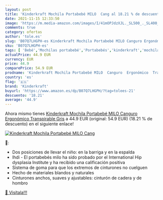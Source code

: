 ```yaml
---
layout: post
title: 'Kinderkraft Mochila Portabebé MILO  Cang al 18.21 % de descuento'
date: 2021-11-15 12:33:50
image: 'https://m.media-amazon.com/images/I/41mOPJdzXJL._SL500_._SL400_.jpg'
comments: true
category: ofertas
author: 'tole.es'
slug: 'B07Q7LHGPH-es Kinderkraft Mochila Portabebé MILO Canguro Ergonómico...'
sku: 'B07Q7LHGPH-es'
tags: [ 'Bebé','Mochilas portabebé','Portabebés','kinderkraft','mochila', ]
actualPrice: 44.9 EUR
currency: EUR
price: 44.9
comparePrice: 54.9 EUR
prodname: 'Kinderkraft Mochila Portabebé MILO  Canguro  Ergonómico  Transpirable  Gris'
country: 'es'
flag: '🇪🇸'
brand: 'Kinderkraft'
buyurl: 'https://www.amazon.es/dp/B07Q7LHGPH/?tag=tolees-21'
descuento: '18.21'
average: '44.9'
---
```


Ahora mismo tienes [Kinderkraft Mochila Portabebé MILO  Canguro  Ergonómico  Transpirable  Gris](https://www.amazon.es/dp/B07Q7LHGPH/?tag=tolees-21) a 44.9 EUR (original: 54.9 EUR) (18.21 %  de descuento) en el siguiente enlace!

[![Kinderkraft Mochila Portabebé MILO  Cang](https://m.media-amazon.com/images/I/41mOPJdzXJL._SL500_._SL400_.jpg)](https://www.amazon.es/dp/B07Q7LHGPH/?tag=tolees-21)

🔎:

- Dos posiciones de llevar el niño: en la barriga y en la espalda
- Ihdi - El portabebés milo ha sido probado por el International Hip dysplasia Institute y ha recibido una calificación positiva
- Sistema de goma para que los extremos de cinturones no cuelguen
- Hecho de materiales blandos y naturales
- Cinturones anchos, suaves y ajustables: cinturón de cadera y de hombro

[🛒 Visítala!!!](https://www.amazon.es/dp/B07Q7LHGPH/?tag=tolees-21)
